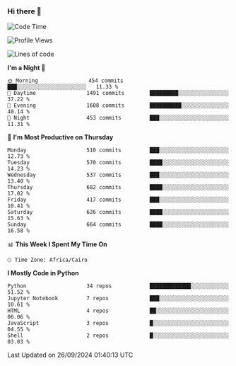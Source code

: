 ### Hi there 👋

<!--
**AMR-KELEG/AMR-KELEG** is a ✨ _special_ ✨ repository because its `README.md` (this file) appears on your GitHub profile.

Here are some ideas to get you started:

- 🔭 I’m currently working on ...
- 🌱 I’m currently learning ...
- 👯 I’m looking to collaborate on ...
- 🤔 I’m looking for help with ...
- 💬 Ask me about ...
- 📫 How to reach me: ...
- 😄 Pronouns: ...
- ⚡ Fun fact: ...
-->

<!--START_SECTION:waka-->
![Code Time](http://img.shields.io/badge/Code%20Time-0%20secs-blue)

![Profile Views](http://img.shields.io/badge/Profile%20Views-0-blue)

![Lines of code](https://img.shields.io/badge/From%20Hello%20World%20I%27ve%20Written-24.1%20million%20lines%20of%20code-blue)

**I'm a Night 🦉** 

```text
🌞 Morning                454 commits         ███░░░░░░░░░░░░░░░░░░░░░░   11.33 % 
🌆 Daytime                1491 commits        █████████░░░░░░░░░░░░░░░░   37.22 % 
🌃 Evening                1608 commits        ██████████░░░░░░░░░░░░░░░   40.14 % 
🌙 Night                  453 commits         ███░░░░░░░░░░░░░░░░░░░░░░   11.31 % 
```
📅 **I'm Most Productive on Thursday** 

```text
Monday                   510 commits         ███░░░░░░░░░░░░░░░░░░░░░░   12.73 % 
Tuesday                  570 commits         ████░░░░░░░░░░░░░░░░░░░░░   14.23 % 
Wednesday                537 commits         ███░░░░░░░░░░░░░░░░░░░░░░   13.40 % 
Thursday                 682 commits         ████░░░░░░░░░░░░░░░░░░░░░   17.02 % 
Friday                   417 commits         ███░░░░░░░░░░░░░░░░░░░░░░   10.41 % 
Saturday                 626 commits         ████░░░░░░░░░░░░░░░░░░░░░   15.63 % 
Sunday                   664 commits         ████░░░░░░░░░░░░░░░░░░░░░   16.58 % 
```


📊 **This Week I Spent My Time On** 

```text
🕑︎ Time Zone: Africa/Cairo
```

**I Mostly Code in Python** 

```text
Python                   34 repos            █████████████░░░░░░░░░░░░   51.52 % 
Jupyter Notebook         7 repos             ███░░░░░░░░░░░░░░░░░░░░░░   10.61 % 
HTML                     4 repos             ██░░░░░░░░░░░░░░░░░░░░░░░   06.06 % 
JavaScript               3 repos             █░░░░░░░░░░░░░░░░░░░░░░░░   04.55 % 
Shell                    2 repos             █░░░░░░░░░░░░░░░░░░░░░░░░   03.03 % 
```




 Last Updated on 26/09/2024 01:40:13 UTC
<!--END_SECTION:waka-->
